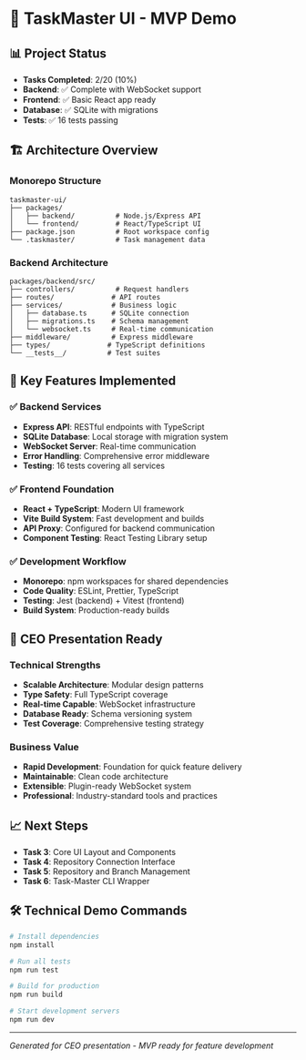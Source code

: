 # 🚀 TaskMaster UI - MVP Demo

## 📊 Project Status
- **Tasks Completed**: 2/20 (10%)
- **Backend**: ✅ Complete with WebSocket support
- **Frontend**: ✅ Basic React app ready
- **Database**: ✅ SQLite with migrations
- **Tests**: ✅ 16 tests passing

## 🏗️ Architecture Overview

### **Monorepo Structure**
```
taskmaster-ui/
├── packages/
│   ├── backend/          # Node.js/Express API
│   └── frontend/         # React/TypeScript UI
├── package.json          # Root workspace config
└── .taskmaster/          # Task management data
```

### **Backend Architecture**
```
packages/backend/src/
├── controllers/          # Request handlers
├── routes/              # API routes
├── services/            # Business logic
│   ├── database.ts      # SQLite connection
│   ├── migrations.ts    # Schema management
│   └── websocket.ts     # Real-time communication
├── middleware/          # Express middleware
├── types/              # TypeScript definitions
└── __tests__/          # Test suites
```

## 🔧 Key Features Implemented

### **✅ Backend Services**
- **Express API**: RESTful endpoints with TypeScript
- **SQLite Database**: Local storage with migration system
- **WebSocket Server**: Real-time communication
- **Error Handling**: Comprehensive error middleware
- **Testing**: 16 tests covering all services

### **✅ Frontend Foundation**
- **React + TypeScript**: Modern UI framework
- **Vite Build System**: Fast development and builds
- **API Proxy**: Configured for backend communication
- **Component Testing**: React Testing Library setup

### **✅ Development Workflow**
- **Monorepo**: npm workspaces for shared dependencies
- **Code Quality**: ESLint, Prettier, TypeScript
- **Testing**: Jest (backend) + Vitest (frontend)
- **Build System**: Production-ready builds

## 🎯 CEO Presentation Ready

### **Technical Strengths**
- **Scalable Architecture**: Modular design patterns
- **Type Safety**: Full TypeScript coverage
- **Real-time Capable**: WebSocket infrastructure
- **Database Ready**: Schema versioning system
- **Test Coverage**: Comprehensive testing strategy

### **Business Value**
- **Rapid Development**: Foundation for quick feature delivery
- **Maintainable**: Clean code architecture
- **Extensible**: Plugin-ready WebSocket system
- **Professional**: Industry-standard tools and practices

## 📈 Next Steps
- **Task 3**: Core UI Layout and Components
- **Task 4**: Repository Connection Interface
- **Task 5**: Repository and Branch Management
- **Task 6**: Task-Master CLI Wrapper

## 🛠️ Technical Demo Commands
```bash
# Install dependencies
npm install

# Run all tests
npm run test

# Build for production
npm run build

# Start development servers
npm run dev
```

---
*Generated for CEO presentation - MVP ready for feature development*